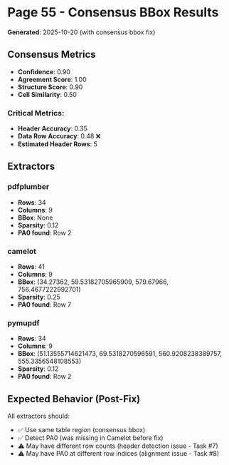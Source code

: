 # Page 55 - Consensus BBox Results

**Generated**: 2025-10-20 (with consensus bbox fix)

## Consensus Metrics

- **Confidence**: 0.90
- **Agreement Score**: 1.00
- **Structure Score**: 0.90
- **Cell Similarity**: 0.50

### Critical Metrics:
- **Header Accuracy**: 0.35
- **Data Row Accuracy**: 0.48 ❌
- **Estimated Header Rows**: 5

## Extractors


### pdfplumber
- **Rows**: 34
- **Columns**: 9
- **BBox**: None
- **Sparsity**: 0.12
- **PA0 found**: Row 2

### camelot
- **Rows**: 41
- **Columns**: 9
- **BBox**: (34.27362, 59.53182705965909, 579.67966, 756.4677222992701)
- **Sparsity**: 0.25
- **PA0 found**: Row 7

### pymupdf
- **Rows**: 34
- **Columns**: 9
- **BBox**: (51.13555714621473, 69.5318270596591, 560.9208238389757, 555.3356548108553)
- **Sparsity**: 0.12
- **PA0 found**: Row 2

## Expected Behavior (Post-Fix)

All extractors should:
- ✅ Use same table region (consensus bbox)
- ✅ Detect PA0 (was missing in Camelot before fix)
- ⚠️ May have different row counts (header detection issue - Task #7)
- ⚠️ May have PA0 at different row indices (alignment issue - Task #8)
